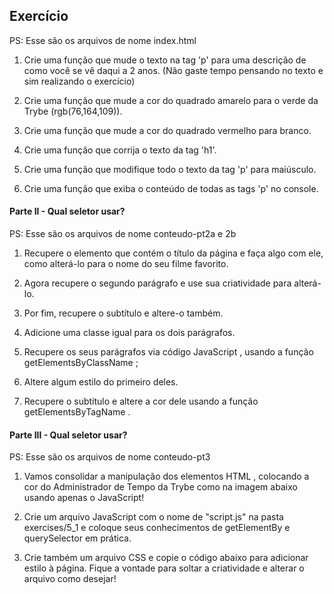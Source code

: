 ## Exercício ##

PS: Esse são os arquivos de nome index.html

1. Crie uma função que mude o texto na tag 'p' para uma descrição de como você se vê daqui a 2 anos. (Não gaste tempo pensando no texto e sim realizando o exercício)

2. Crie uma função que mude a cor do quadrado amarelo para o verde da Trybe (rgb(76,164,109)).

3. Crie uma função que mude a cor do quadrado vermelho para branco.

4. Crie uma função que corrija o texto da tag 'h1'.

5. Crie uma função que modifique todo o texto da tag 'p' para maiúsculo.

6. Crie uma função que exiba o conteúdo de todas as tags 'p' no console.

#### Parte II - Qual seletor usar? ####

PS: Esse são os arquivos de nome conteudo-pt2a e 2b

1. Recupere o elemento que contém o título da página e faça algo com ele, como alterá-lo para o nome do seu filme favorito.

2. Agora recupere o segundo parágrafo e use sua criatividade para alterá-lo.

3. Por fim, recupere o subtítulo e altere-o também.

4. Adicione uma classe igual para os dois parágrafos.

5. Recupere os seus parágrafos via código JavaScript , usando a função getElementsByClassName ;

6. Altere algum estilo do primeiro deles.

7. Recupere o subtítulo e altere a cor dele usando a função getElementsByTagName .

#### Parte III - Qual seletor usar? ####

PS: Esse são os arquivos de nome conteudo-pt3

1. Vamos consolidar a manipulação dos elementos HTML , colocando a cor do Administrador de Tempo da Trybe como na imagem abaixo usando apenas o JavaScript!

2. Crie um arquivo JavaScript com o nome de "script.js" na pasta exercises/5_1 e coloque seus conhecimentos de getElementBy e querySelector em prática.

3. Crie também um arquivo CSS e copie o código abaixo para adicionar estilo à página. Fique a vontade para soltar a criatividade e alterar o arquivo como desejar!